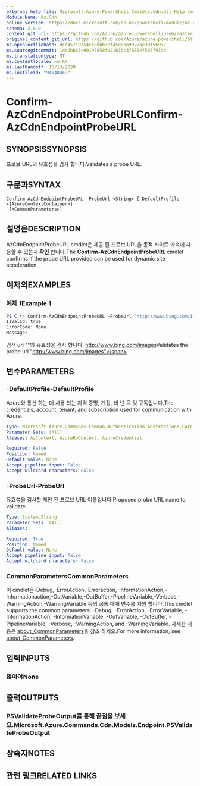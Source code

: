 ```yaml
---
external help file: Microsoft.Azure.PowerShell.Cmdlets.Cdn.dll-Help.xml
Module Name: Az.Cdn
online version: https://docs.microsoft.com/en-us/powershell/module/az.cdn/confirm-azcdnendpointprobeurl
schema: 2.0.0
content_git_url: https://github.com/Azure/azure-powershell/blob/master/src/Cdn/Cdn/help/Confirm-AzCdnEndpointProbeURL.md
original_content_git_url: https://github.com/Azure/azure-powershell/blob/master/src/Cdn/Cdn/help/Confirm-AzCdnEndpointProbeURL.md
ms.openlocfilehash: dcd45719754cc8bbb3ef45d8aa9927ae30156937
ms.sourcegitcommit: 1de2b6c3c99197958fa2101bc37680e7507f91ac
ms.translationtype: MT
ms.contentlocale: ko-KR
ms.lasthandoff: 10/13/2020
ms.locfileid: "94048469"
---
```

# <span data-ttu-id="d9787-101">Confirm-AzCdnEndpointProbeURL</span><span class="sxs-lookup"><span data-stu-id="d9787-101">Confirm-AzCdnEndpointProbeURL</span></span>

## <span data-ttu-id="d9787-102">SYNOPSIS</span><span class="sxs-lookup"><span data-stu-id="d9787-102">SYNOPSIS</span></span>
<span data-ttu-id="d9787-103">프로브 URL의 유효성을 검사 합니다.</span><span class="sxs-lookup"><span data-stu-id="d9787-103">Validates a probe URL.</span></span>

## <span data-ttu-id="d9787-104">구문과</span><span class="sxs-lookup"><span data-stu-id="d9787-104">SYNTAX</span></span>

```
Confirm-AzCdnEndpointProbeURL -ProbeUrl <String> [-DefaultProfile <IAzureContextContainer>]
 [<CommonParameters>]
```

## <span data-ttu-id="d9787-105">설명은</span><span class="sxs-lookup"><span data-stu-id="d9787-105">DESCRIPTION</span></span>
<span data-ttu-id="d9787-106">AzCdnEndpointProbeURL cmdlet은 제공 된 프로브 URL을 동적 사이트 가속에 사용할 수 있는지 **확인** 합니다.</span><span class="sxs-lookup"><span data-stu-id="d9787-106">The **Confirm-AzCdnEndpointProbeURL** cmdlet confirms if the probe URL provided can be used for dynamic site acceleration.</span></span>

## <span data-ttu-id="d9787-107">예제의</span><span class="sxs-lookup"><span data-stu-id="d9787-107">EXAMPLES</span></span>

### <span data-ttu-id="d9787-108">예제 1</span><span class="sxs-lookup"><span data-stu-id="d9787-108">Example 1</span></span>
```powershell
PS C:\> Confirm-AzCdnEndpointProbeURL -ProbeUrl "http://www.bing.com/images"
IsValid: true
ErrorCode: None
Message:
```

<span data-ttu-id="d9787-109">검색 url ""의 유효성을 검사 합니다. http://www.bing.com/images</span><span class="sxs-lookup"><span data-stu-id="d9787-109">Validates the probe url "http://www.bing.com/images"</span></span>

## <span data-ttu-id="d9787-110">변수</span><span class="sxs-lookup"><span data-stu-id="d9787-110">PARAMETERS</span></span>

### <span data-ttu-id="d9787-111">-DefaultProfile</span><span class="sxs-lookup"><span data-stu-id="d9787-111">-DefaultProfile</span></span>
<span data-ttu-id="d9787-112">Azure와 통신 하는 데 사용 되는 자격 증명, 계정, 테 넌 트 및 구독입니다.</span><span class="sxs-lookup"><span data-stu-id="d9787-112">The credentials, account, tenant, and subscription used for communication with Azure.</span></span>

```yaml
Type: Microsoft.Azure.Commands.Common.Authentication.Abstractions.Core.IAzureContextContainer
Parameter Sets: (All)
Aliases: AzContext, AzureRmContext, AzureCredential

Required: False
Position: Named
Default value: None
Accept pipeline input: False
Accept wildcard characters: False
```

### <span data-ttu-id="d9787-113">-ProbeUrl</span><span class="sxs-lookup"><span data-stu-id="d9787-113">-ProbeUrl</span></span>
<span data-ttu-id="d9787-114">유효성을 검사할 제안 된 프로브 URL 이름입니다.</span><span class="sxs-lookup"><span data-stu-id="d9787-114">Proposed probe URL name to validate.</span></span>

```yaml
Type: System.String
Parameter Sets: (All)
Aliases:

Required: True
Position: Named
Default value: None
Accept pipeline input: False
Accept wildcard characters: False
```

### <span data-ttu-id="d9787-115">CommonParameters</span><span class="sxs-lookup"><span data-stu-id="d9787-115">CommonParameters</span></span>
<span data-ttu-id="d9787-116">이 cmdlet은-Debug,-ErrorAction,-Erroraction,-InformationAction,-Informationaction,-OutVariable,-OutBuffer,-PipelineVariable,-Verbose,-WarningAction,-WarningVariable 등의 공통 매개 변수를 지원 합니다.</span><span class="sxs-lookup"><span data-stu-id="d9787-116">This cmdlet supports the common parameters: -Debug, -ErrorAction, -ErrorVariable, -InformationAction, -InformationVariable, -OutVariable, -OutBuffer, -PipelineVariable, -Verbose, -WarningAction, and -WarningVariable.</span></span> <span data-ttu-id="d9787-117">자세한 내용은 [about_CommonParameters](http://go.microsoft.com/fwlink/?LinkID=113216)을 참조 하세요.</span><span class="sxs-lookup"><span data-stu-id="d9787-117">For more information, see [about_CommonParameters](http://go.microsoft.com/fwlink/?LinkID=113216).</span></span>

## <span data-ttu-id="d9787-118">입력</span><span class="sxs-lookup"><span data-stu-id="d9787-118">INPUTS</span></span>

### <span data-ttu-id="d9787-119">않아야</span><span class="sxs-lookup"><span data-stu-id="d9787-119">None</span></span>

## <span data-ttu-id="d9787-120">출력</span><span class="sxs-lookup"><span data-stu-id="d9787-120">OUTPUTS</span></span>

### <span data-ttu-id="d9787-121">PSValidateProbeOutput를 통해 끝점을 보세요.</span><span class="sxs-lookup"><span data-stu-id="d9787-121">Microsoft.Azure.Commands.Cdn.Models.Endpoint.PSValidateProbeOutput</span></span>

## <span data-ttu-id="d9787-122">상속자</span><span class="sxs-lookup"><span data-stu-id="d9787-122">NOTES</span></span>

## <span data-ttu-id="d9787-123">관련 링크</span><span class="sxs-lookup"><span data-stu-id="d9787-123">RELATED LINKS</span></span>
